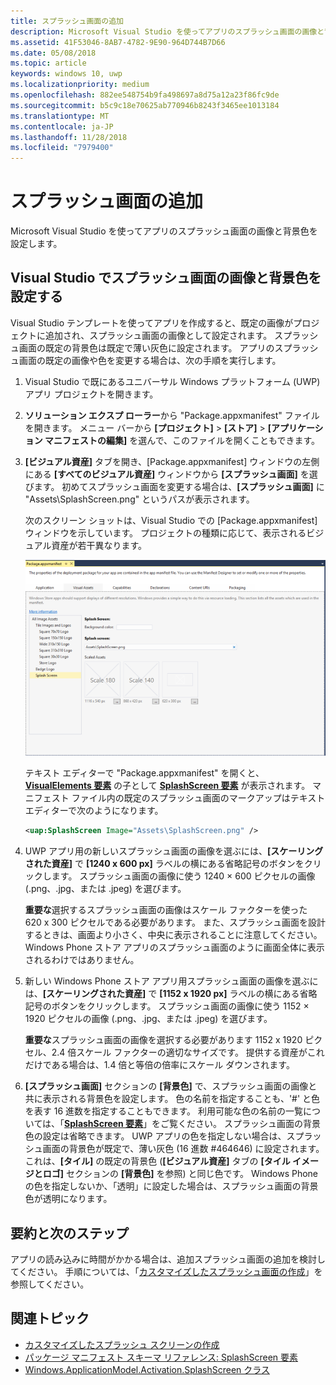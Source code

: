 ```yaml
---
title: スプラッシュ画面の追加
description: Microsoft Visual Studio を使ってアプリのスプラッシュ画面の画像と背景色を設定します。
ms.assetid: 41F53046-8AB7-4782-9E90-964D744B7D66
ms.date: 05/08/2018
ms.topic: article
keywords: windows 10, uwp
ms.localizationpriority: medium
ms.openlocfilehash: 882ee548754b9fa498697a8d75a12a23f86fc9de
ms.sourcegitcommit: b5c9c18e70625ab770946b8243f3465ee1013184
ms.translationtype: MT
ms.contentlocale: ja-JP
ms.lasthandoff: 11/28/2018
ms.locfileid: "7979400"
---
```

# <a name="add-a-splash-screen"></a>スプラッシュ画面の追加

Microsoft Visual Studio を使ってアプリのスプラッシュ画面の画像と背景色を設定します。

## <a name="set-the-splash-screen-image-and-background-color-in-visual-studio"></a>Visual Studio でスプラッシュ画面の画像と背景色を設定する

Visual Studio テンプレートを使ってアプリを作成すると、既定の画像がプロジェクトに追加され、スプラッシュ画面の画像として設定されます。 スプラッシュ画面の既定の背景色は既定で薄い灰色に設定されます。 アプリのスプラッシュ画面の既定の画像や色を変更する場合は、次の手順を実行します。

1. Visual Studio で既にあるユニバーサル Windows プラットフォーム (UWP) アプリ プロジェクトを開きます。
2. **ソリューション エクスプ ローラー**から "Package.appxmanifest" ファイルを開きます。 メニュー バーから **[プロジェクト]** &gt; **[ストア]** &gt; **[アプリケーション マニフェストの編集]** を選んで、このファイルを開くこともできます。
3. **[ビジュアル資産]** タブを開き、[Package.appxmanifest] ウィンドウの左側にある **[すべてのビジュアル資産]** ウィンドウから **[スプラッシュ画面]** を選びます。 初めてスプラッシュ画面を変更する場合は、**[スプラッシュ画面]** に "Assets\\SplashScreen.png" というパスが表示されます。

    次のスクリーン ショットは、Visual Studio での [Package.appxmanifest] ウィンドウを示しています。 プロジェクトの種類に応じて、表示されるビジュアル資産が若干異なります。

    ![Visual Studio 2017 で表示される [package.appxmanifest] ウィンドウのスクリーン ショット](images/appmanifest.png)

    テキスト エディターで "Package.appxmanifest" を開くと、[**VisualElements 要素**](https://msdn.microsoft.com/library/windows/apps/br211471) の子として [**SplashScreen 要素**](https://msdn.microsoft.com/library/windows/apps/br211467) が表示されます。 マニフェスト ファイル内の既定のスプラッシュ画面のマークアップはテキスト エディターで次のようになります。

    ```xml
    <uap:SplashScreen Image="Assets\SplashScreen.png" />
    ```

4. UWP アプリ用の新しいスプラッシュ画面の画像を選ぶには、**[スケーリングされた資産]** で **[1240 x 600 px]** ラベルの横にある省略記号のボタンをクリックします。 スプラッシュ画面の画像に使う 1240 × 600 ピクセルの画像 (.png、.jpg、または .jpeg) を選びます。

    **重要な**選択するスプラッシュ画面の画像はスケール ファクターを使った 620 x 300 ピクセルである必要があります。 また、スプラッシュ画面を設計するときは、画面より小さく、中央に表示されることに注意してください。 Windows Phone ストア アプリのスプラッシュ画面のように画面全体に表示されるわけではありません。

5. 新しい Windows Phone ストア アプリ用スプラッシュ画面の画像を選ぶには、**[スケーリングされた資産]** で **[1152 x 1920 px]** ラベルの横にある省略記号のボタンをクリックします。 スプラッシュ画面の画像に使う 1152 × 1920 ピクセルの画像 (.png、.jpg、または .jpeg) を選びます。

    **重要な**スプラッシュ画面の画像を選択する必要があります 1152 x 1920 ピクセル、2.4 倍スケール ファクターの適切なサイズです。 提供する資産がこれだけである場合は、1.4 倍と等倍の倍率にスケール ダウンされます。

6. **[スプラッシュ画面]** セクションの **[背景色]** で、スプラッシュ画面の画像と共に表示される背景色を設定します。 色の名前を指定することも、'\#' と色を表す 16 進数を指定することもできます。 利用可能な色の名前の一覧については、「[**SplashScreen 要素**](https://msdn.microsoft.com/library/windows/apps/br211467)」をご覧ください。 スプラッシュ画面の背景色の設定は省略できます。 UWP アプリの色を指定しない場合は、スプラッシュ画面の背景色が既定で、薄い灰色 (16 進数 \#464646) に設定されます。 これは、**[タイル]** の既定の背景色 (**[ビジュアル資産]** タブの **[タイル イメージとロゴ]** セクションの **[背景色]** を参照) と同じ色です。 Windows Phone の色を指定しないか、「透明」に設定した場合は、スプラッシュ画面の背景色が透明になります。

## <a name="summary-and-next-steps"></a>要約と次のステップ

アプリの読み込みに時間がかかる場合は、追加スプラッシュ画面の追加を検討してください。 手順については、「[カスタマイズしたスプラッシュ画面の作成](create-a-customized-splash-screen.md)」を参照してください。

## <a name="related-topics"></a>関連トピック

* [カスタマイズしたスプラッシュ スクリーンの作成](create-a-customized-splash-screen.md)
* [パッケージ マニフェスト スキーマ リファレンス: SplashScreen 要素](https://msdn.microsoft.com/library/windows/apps/br211467)
* [Windows.ApplicationModel.Activation.SplashScreen クラス](https://msdn.microsoft.com/library/windows/apps/br224763)